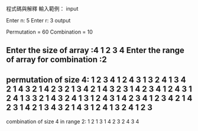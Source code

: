 程式碼與解釋
輸入範例：
input

Enter n: 5 
Enter r: 3
output

Permutation = 60
Combination = 10


Enter the size of array :4
1 2 3 4
Enter the range of array for combination :2
------------------------------------------------
permutation of size 4:
1 2 3 4
1 2 4 3
1 3 2 4
1 3 4 2
1 4 3 2
1 4 2 3
2 1 3 4
2 1 4 3
2 3 1 4
2 3 4 1
2 4 3 1
2 4 1 3
3 2 1 4
3 2 4 1
3 1 2 4
3 1 4 2
3 4 1 2
3 4 2 1
4 2 3 1
4 2 1 3
4 3 2 1
4 3 1 2
4 1 3 2
4 1 2 3
------------------------------------------------
combination of size 4 in range 2:
1 2
1 3
1 4
2 3
2 4
3 4



















